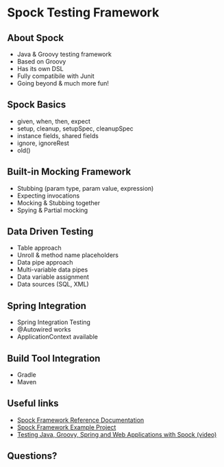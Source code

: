 # Spock Testing Framework #


## About Spock ##

* Java & Groovy testing framework
* Based on Groovy
* Has its own DSL
* Fully compatibile with Junit
* Going beyond & much more fun!


## Spock Basics ##

* given, when, then, expect
* setup, cleanup, setupSpec, cleanupSpec
* instance fields, shared fields
* ignore, ignoreRest
* old()


## Built-in Mocking Framework ##

* Stubbing (param type, param value, expression)
* Expecting invocations
* Mocking & Stubbing together
* Spying & Partial mocking


## Data Driven Testing ##

* Table approach
* Unroll & method name placeholders
* Data pipe approach
* Multi-variable data pipes
* Data variable assignment
* Data sources (SQL, XML)


## Spring Integration ##

* Spring Integration Testing
* @Autowired works
* ApplicationContext available


## Build Tool Integration ##

* Gradle
* Maven


## Useful links ##

* [Spock Framework Reference Documentation](http://spockframework.github.io/spock/docs/1.0/)
* [Spock Framework Example Project](https://github.com/spockframework/spock-example)
* [Testing Java, Groovy, Spring and Web Applications with Spock (video)](https://www.youtube.com/watch?v=GYszXrJtxKA)


## Questions? ##

